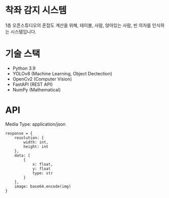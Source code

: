 # 착좌 감지 시스템
1층 오픈스튜디오의 혼잡도 계산을 위해, 테이블, 사람, 앉아있는 사람, 빈 의자를 인식하는 시스템입니다.

# 기술 스택
 - Python 3.9
 - YOLOv8 (Machine Learning, Object Dectection)
 - OpenCv2 (Computer Vision)
 - FastAPI (REST API)
 - NumPy (Mathematical)

# API
Media Type: application/json

```python3
response = {
	resolution: {
		width: int,
		height: int
	},
	data: [
		{
			x: float,
			y: float
			type: str
		}
	],
	image: base64.encode(img)
}	
```
